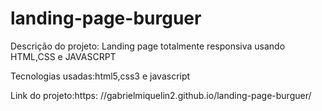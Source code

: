 # landing-page-burguer

 Descrição do projeto: Landing page totalmente responsiva usando HTML,CSS e JAVASCRPT
 
 
 Tecnologias usadas:html5,css3 e javascript
 
 
 Link do projeto:https: //gabrielmiquelin2.github.io/landing-page-burguer/
